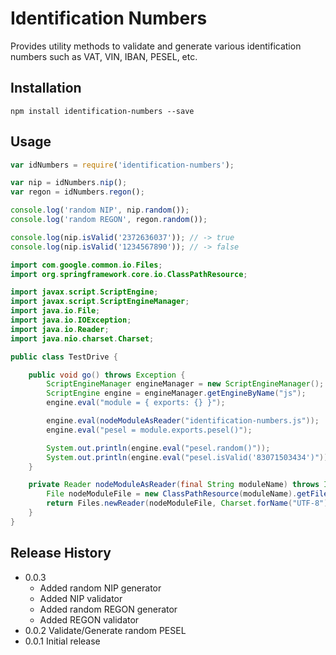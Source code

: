 Identification Numbers
======================

Provides utility methods to validate and generate various identification numbers such as VAT, VIN, IBAN, PESEL, etc.

## Installation

```shell
npm install identification-numbers --save
```

## Usage

```js
var idNumbers = require('identification-numbers');

var nip = idNumbers.nip();
var regon = idNumbers.regon();

console.log('random NIP', nip.random());
console.log('random REGON', regon.random());

console.log(nip.isValid('2372636037')); // -> true
console.log(nip.isValid('1234567890')); // -> false
```

```java
import com.google.common.io.Files;
import org.springframework.core.io.ClassPathResource;

import javax.script.ScriptEngine;
import javax.script.ScriptEngineManager;
import java.io.File;
import java.io.IOException;
import java.io.Reader;
import java.nio.charset.Charset;

public class TestDrive {

    public void go() throws Exception {
        ScriptEngineManager engineManager = new ScriptEngineManager();
        ScriptEngine engine = engineManager.getEngineByName("js");
        engine.eval("module = { exports: {} }");

        engine.eval(nodeModuleAsReader("identification-numbers.js"));
        engine.eval("pesel = module.exports.pesel()");

        System.out.println(engine.eval("pesel.random()"));
        System.out.println(engine.eval("pesel.isValid('83071503434')")); // -> true
    }

    private Reader nodeModuleAsReader(final String moduleName) throws IOException {
        File nodeModuleFile = new ClassPathResource(moduleName).getFile();
        return Files.newReader(nodeModuleFile, Charset.forName("UTF-8"));
    }
}
```

## Release History
* 0.0.3
  * Added random NIP generator
  * Added NIP validator
  * Added random REGON generator
  * Added REGON validator
* 0.0.2 Validate/Generate random PESEL
* 0.0.1 Initial release